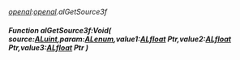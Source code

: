 _[openal](../../modules/openal/openal-module.md):[openal](../../modules/openal/openal-module.md).alGetSource3f_
##### Function alGetSource3f:Void( source:[ALuint](../../modules/openal/openal-aluint.md),param:[ALenum](../../modules/openal/openal-alenum.md),value1:[ALfloat](../../modules/openal/openal-alfloat.md) Ptr,value2:[ALfloat](../../modules/openal/openal-alfloat.md) Ptr,value3:[ALfloat](../../modules/openal/openal-alfloat.md) Ptr )
